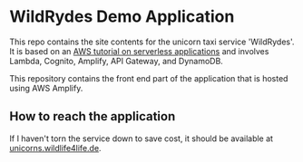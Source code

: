 # WildRydes Demo Application

This repo contains the site contents for the unicorn taxi service 'WildRydes'. It is based on an [AWS tutorial on serverless applications](https://aws.amazon.com/getting-started/hands-on/build-serverless-web-app-lambda-apigateway-s3-dynamodb-cognito) and involves Lambda, Cognito, Amplify, API Gateway, and DynamoDB.

This repository contains the front end part of the application that is hosted using AWS Amplify.

## How to reach the application

If I haven't torn the service down to save cost, it should be available at [unicorns.wildlife4life.de](https://unicorns.wildlife4life.de/).
